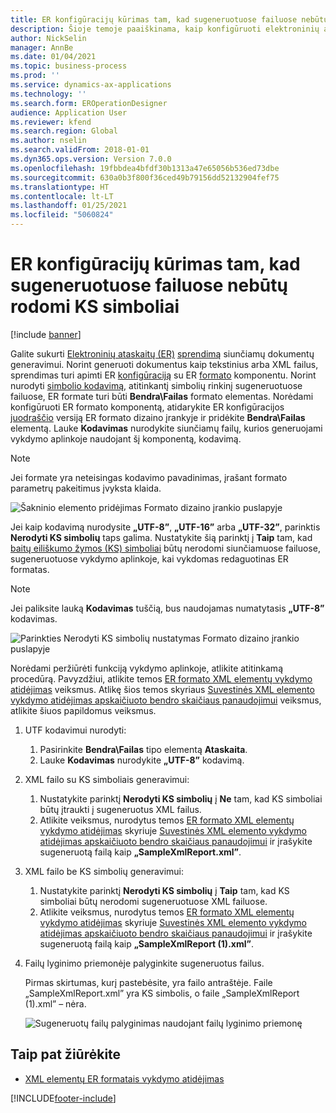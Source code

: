 ```yaml
---
title: ER konfigūracijų kūrimas tam, kad sugeneruotuose failuose nebūtų rodomi KS simboliai
description: Šioje temoje paaiškinama, kaip konfigūruoti elektroninių ataskaitų (ER) formatą generuoti ataskaitoms, nerodančioms baitų eiliškumo žymos (KS) simbolių.
author: NickSelin
manager: AnnBe
ms.date: 01/04/2021
ms.topic: business-process
ms.prod: ''
ms.service: dynamics-ax-applications
ms.technology: ''
ms.search.form: EROperationDesigner
audience: Application User
ms.reviewer: kfend
ms.search.region: Global
ms.author: nselin
ms.search.validFrom: 2018-01-01
ms.dyn365.ops.version: Version 7.0.0
ms.openlocfilehash: 19fbbdea4bfdf30b1313a47e65056b536ed73dbe
ms.sourcegitcommit: 630a0b3f800f36ced49b79156dd52132904fef75
ms.translationtype: HT
ms.contentlocale: lt-LT
ms.lasthandoff: 01/25/2021
ms.locfileid: "5060824"
---
```

# <a name="design-er-configurations-to-suppress-bom-characters-in-generated-files"></a>ER konfigūracijų kūrimas tam, kad sugeneruotuose failuose nebūtų rodomi KS simboliai

[!include [banner](../includes/banner.md)]

Galite sukurti [Elektroninių ataskaitų (ER)](general-electronic-reporting.md) [sprendimą](er-quick-start1-new-solution.md) siunčiamų dokumentų generavimui. Norint generuoti dokumentus kaip tekstinius arba XML failus, sprendimas turi apimti ER [konfigūraciją](general-electronic-reporting.md#Configuration) su ER [formato](general-electronic-reporting.md#FormatComponentOutbound) komponentu. Norint nurodyti [simbolio kodavimą](https://docs.microsoft.com/windows/win32/intl/character-sets), atitinkantį simbolių rinkinį sugeneruotuose failuose, ER formate turi būti **Bendra\\Failas** formato elementas. Norėdami konfigūruoti ER formato komponentą, atidarykite ER konfigūracijos [juodraščio](general-electronic-reporting.md#component-versioning) versiją ER formato dizaino įrankyje ir pridėkite **Bendra\\Failas** elementą. Lauke **Kodavimas** nurodykite siunčiamų failų, kurios generuojami vykdymo aplinkoje naudojant šį komponentą, kodavimą.

> [!NOTE]
> Jei formate yra neteisingas kodavimo pavadinimas, įrašant formato parametrų pakeitimus įvyksta klaida.

![Šakninio elemento pridėjimas Formato dizaino įrankio puslapyje](./media/er-suppress-bom-characters-image1.gif)

Jei kaip kodavimą nurodysite **„UTF-8”**, **„UTF-16”** arba **„UTF-32”**, parinktis **Nerodyti KS simbolių** taps galima. Nustatykite šią parinktį į **Taip** tam, kad [baitų eiliškumo žymos (KS) simboliai](https://docs.microsoft.com/globalization/encoding/byte-order-mark) būtų nerodomi siunčiamuose failuose, sugeneruotuose vykdymo aplinkoje, kai vykdomas redaguotinas ER formatas.

> [!NOTE]
> Jei paliksite lauką **Kodavimas** tuščią, bus naudojamas numatytasis **„UTF-8”** kodavimas.

![Parinkties Nerodyti KS simbolių nustatymas Formato dizaino įrankio puslapyje](./media/er-suppress-bom-characters-image2.gif)

Norėdami peržiūrėti funkciją vykdymo aplinkoje, atlikite atitinkamą procedūrą. Pavyzdžiui, atlikite temos [ER formato XML elementų vykdymo atidėjimas](er-defer-xml-element.md) veiksmus. Atlikę šios temos skyriaus [Suvestinės XML elemento vykdymo atidėjimas apskaičiuoto bendro skaičiaus panaudojimui](er-defer-xml-element.md#modify-the-format-so-that-the-calculation-is-based-on-generated-output) veiksmus, atlikite šiuos papildomus veiksmus.

1. UTF kodavimui nurodyti:

    1. Pasirinkite **Bendra\\Failas** tipo elementą **Ataskaita**.
    2. Lauke **Kodavimas** nurodykite **„UTF-8”** kodavimą.

2. XML failo su KS simboliais generavimui:

    1. Nustatykite parinktį **Nerodyti KS simbolių** į **Ne** tam, kad KS simboliai būtų įtraukti į sugeneruotus XML failus.
    2. Atlikite veiksmus, nurodytus temos [ER formato XML elementų vykdymo atidėjimas](er-defer-xml-element.md) skyriuje [Suvestinės XML elemento vykdymo atidėjimas apskaičiuoto bendro skaičiaus panaudojimui](er-defer-xml-element.md#defer-the-execution-of-the-summary-xml-element-so-that-the-calculated-total-is-used) ir įrašykite sugeneruotą failą kaip **„SampleXmlReport.xml”**.

3. XML failo be KS simbolių generavimui:

    1. Nustatykite parinktį **Nerodyti KS simbolių** į **Taip** tam, kad KS simboliai būtų nerodomi sugeneruotuose XML failuose.
    2. Atlikite veiksmus, nurodytus temos [ER formato XML elementų vykdymo atidėjimas](er-defer-xml-element.md) skyriuje [Suvestinės XML elemento vykdymo atidėjimas apskaičiuoto bendro skaičiaus panaudojimui](er-defer-xml-element.md#defer-the-execution-of-the-summary-xml-element-so-that-the-calculated-total-is-used) ir įrašykite sugeneruotą failą kaip **„SampleXmlReport (1).xml”**.

4. Failų lyginimo priemonėje palyginkite sugeneruotus failus.

    Pirmas skirtumas, kurį pastebėsite, yra failo antraštėje. Faile „SampleXmlReport.xml” yra KS simbolis, o faile „SampleXmlReport (1).xml” – nėra.

    ![Sugeneruotų failų palyginimas naudojant failų lyginimo priemonę](./media/er-suppress-bom-characters-image3.png)

## <a name="see-also"></a>Taip pat žiūrėkite

- [XML elementų ER formatais vykdymo atidėjimas](er-defer-xml-element.md)


[!INCLUDE[footer-include](../../../includes/footer-banner.md)]